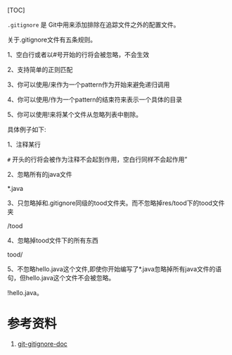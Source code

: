 [TOC]

`.gitignore` 是 Git中用来添加排除在追踪文件之外的配置文件。  

关于.gitignore文件有五条规则。

1、空白行或者以#号开始的行将会被忽略，不会生效

2、支持简单的正则匹配

3、你可以使用/来作为一个pattern作为开始来避免递归调用

4、你可以使用/作为一个pattern的结束符来表示一个具体的目录

5、你可以使用!来将某个文件从忽略列表中剔除。

具体例子如下:

1、注释某行

`#` 开头的行将会被作为注释不会起到作用，空白行同样不会起作用”

2、忽略所有的java文件

*.java

3、只忽略掉和.gitignore同级的tood文件夹。而不忽略掉res/tood下的tood文件夹

/tood

4、忽略掉tood文件下的所有东西

tood/

5、不忽略hello.java这个文件,即使你开始编写了*.java忽略掉所有java文件的语句，但hello.java这个文件不会被忽略。

!hello.java。

# 参考资料
1. [git-gitignore-doc](https://git-scm.com/book/en/v2/Git-Basics-Recording-Changes-to-the-Repository)